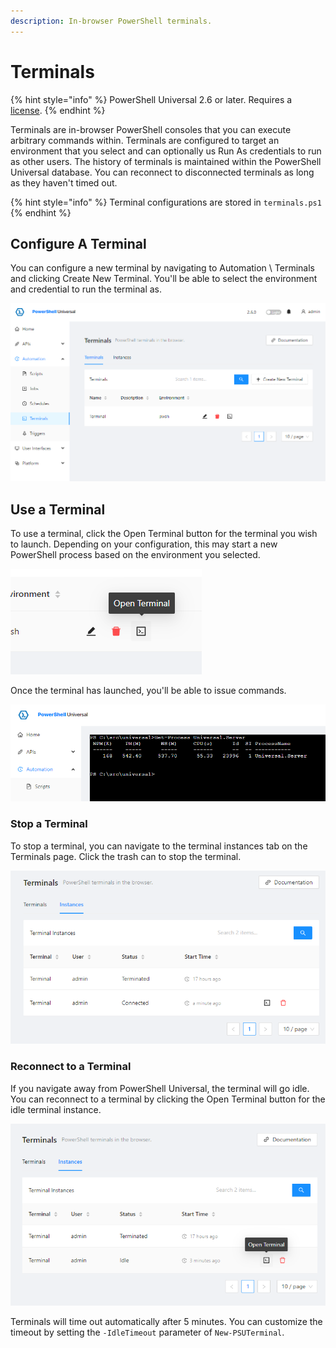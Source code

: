 ```yaml
---
description: In-browser PowerShell terminals.
---
```


# Terminals

{% hint style="info" %}
PowerShell Universal 2.6 or later. Requires a [license](https://ironmansoftware.com/pricing/powershell-universal).&#x20;
{% endhint %}

Terminals are in-browser PowerShell consoles that you can execute arbitrary commands within. Terminals are configured to target an environment that you select and can optionally us Run As credentials to run as other users. The history of terminals is maintained within the PowerShell Universal database. You can reconnect to disconnected terminals as long as they haven't timed out.&#x20;

{% hint style="info" %}
Terminal configurations are stored in `terminals.ps1`
{% endhint %}

## Configure A Terminal

You can configure a new terminal by navigating to Automation \ Terminals and clicking Create New Terminal. You'll be able to select the environment and credential to run the terminal as.&#x20;

![Terminals Page](<../.gitbook/assets/image (305) (1).png>)

## Use a Terminal

To use a terminal, click the Open Terminal button for the terminal you wish to launch. Depending on your configuration, this may start a new PowerShell process based on the environment you selected.&#x20;

![Open Terminal](<../.gitbook/assets/image (309) (1).png>)

Once the terminal has launched, you'll be able to issue commands.&#x20;

![Run Commands in a Terminal](<../.gitbook/assets/image (304) (1).png>)

### Stop a Terminal&#x20;

To stop a terminal, you can navigate to the terminal instances tab on the Terminals page. Click the trash can to stop the terminal.&#x20;

![Stop a Terminal](<../.gitbook/assets/image (295).png>)

### Reconnect to a Terminal

If you navigate away from PowerShell Universal, the terminal will go idle. You can reconnect to a terminal by clicking the Open Terminal button for the idle terminal instance.&#x20;

![Reconnect to a Terminal](<../.gitbook/assets/image (306) (1).png>)

Terminals will time out automatically after 5 minutes. You can customize the timeout by setting the `-IdleTimeout` parameter of `New-PSUTerminal`.
